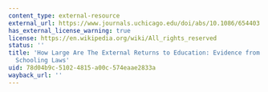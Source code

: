 ```yaml
---
content_type: external-resource
external_url: https://www.journals.uchicago.edu/doi/abs/10.1086/654403
has_external_license_warning: true
license: https://en.wikipedia.org/wiki/All_rights_reserved
status: ''
title: 'How Large Are The External Returns to Education: Evidence from Compulsory
  Schooling Laws'
uid: 78d04b9c-5102-4815-a00c-574eaae2833a
wayback_url: ''
---
```

